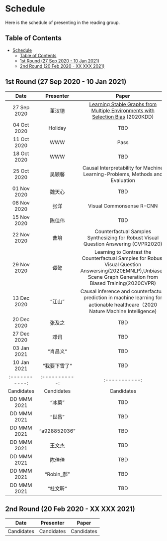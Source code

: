 # Schedule
Here is the schedule of presenting in the reading group.

## Table of Contents
- [Schedule](#schedule)
  - [Table of Contents](#table-of-contents)
  - [1st Round (27 Sep 2020 - 10 Jan 2021)](#1st-round-27-sep-2020---10-jan-2021)
  - [2nd Round (20 Feb 2020 - XX XXX 2021)](#2nd-round-20-feb-2020---xx-xxx-2021)

## 1st Round (27 Sep 2020 - 10 Jan 2021)
| Date | Presenter | Paper |
| :-----------: | :-----------: | :-----------: |
| 27 Sep 2020 | 董汉德 | [Learning Stable Graphs from Multiple Environments with Selection Bias](https://dl.acm.org/doi/abs/10.1145/3394486.3403270) (2020KDD) |
| 04 Oct 2020 | Holiday | TBD |
| 11 Oct 2020 | WWW | Pass |
| 18 Oct 2020 | WWW | TBD |
| 25 Oct 2020 | 吴颖馨 | Causal Interpretability for Machine Learning-Problems, Methods and Evaluation|
| 01 Nov 2020 | 魏天心 | TBD |
| 08 Nov 2020 | 张洋 | Visual Commonsense R-CNN |
| 15 Nov 2020 | 陈佳伟| TBD |
| 22 Nov 2020 | 曹培 | Counterfactual Samples Synthesizing for Robust Visual Question Answering (CVPR2020)|
| 29 Nov 2020 | 谭懿 | Learning to Contrast the Counterfactual Samples for Robust Visual Question Answersing(2020EMNLP),Unbiased Scene Graph Generation from Biased Training(2020CVPR) |
| 13 Dec 2020 | “江山” | Causal inference and counterfactual prediction in machine learning for actionable healthcare（2020 Nature Machine Intelligence) |
| 20 Dec 2020 | 张及之 | TBD |
| 27 Dec 2020 | 邓讯 | TBD |
| 03 Jan 2021 | “肖昌义” | TBD |
| 10 Jan 2021 |“我要下雪了”| TBD |
| :-----------: | :-----------: | :-----------: |
| Candidates | Candidates | Candidates |
| DD MMM 2021 | “冰菓” | TBD |
| DD MMM 2021 | “世昌” | TBD |
| DD MMM 2021 | “a928852036” | TBD |
| DD MMM 2021 | 王文杰 | TBD |
| DD MMM 2021 | 陈佳佳 | TBD |
| DD MMM 2021 | “Robin_郝” | TBD |
| DD MMM 2021 | “杜文昕” | TBD |


## 2nd Round (20 Feb 2020 - XX XXX 2021)
| Date | Presenter | Paper |
| :-----------: | :-----------: | :-----------: |
| Candidates | Candidates | Candidates |
